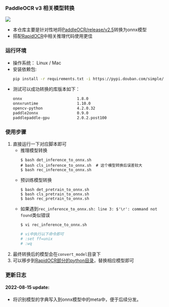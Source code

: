 ### PaddleOCR v3 相关模型转换
<p align="left">
    <a href="https://aistudio.baidu.com/aistudio/projectdetail/3974957?_=1652277622041&shared=1"><img src="https://img.shields.io/badge/PP-Open in AI Studio-blue.svg"></a>
</p>

- 本仓库主要是针对性地将[PaddleOCR/release/v2.5](https://github.com/PaddlePaddle/PaddleOCR/blob/release/2.5/doc/doc_ch/models_list.md)转换为onnx模型
- 搭配[RapidOCR](https://github.com/RapidAI/RapidOCR)中相关推理代码使用更佳

### 运行环境
- 操作系统： Linux / Mac
- 安装依赖包:
    ```bash
    pip install -r requirements.txt -i https://pypi.douban.com/simple/
    ```
- 测试可以成功转换的库版本如下：
  ```txt
  onnx                        1.8.0
  onnxruntime                 1.10.0
  opencv-python               4.2.0.32
  paddle2onnx                 0.9.0
  paddlepaddle-gpu            2.0.2.post100
  ```

### 使用步骤
1. 直接运行一下对应脚本即可
    - 推理模型转换
        ```shell
        $ bash det_inference_to_onnx.sh
        # bash cls_inference_to_onnx.sh  # 这个模型转换后误差较大
        $ bash rec_inference_to_onnx.sh
        ```
    - 预训练模型转换
        ```shell
        $ bash det_pretrain_to_onnx.sh
        $ bash cls_pretrain_to_onnx.sh
        $ bash rec_pretrain_to_onnx.sh
        ```
    - 如果遇到`rec_inference_to_onnx.sh: line 3: $'\r': command not found`类似错误
        ```bash
        $ vi rec_inference_to_onnx.sh

        # vi中执行以下命令即可
        # :set ff=unix
        # :wq
        ```
2. 最终转换后的模型会在`convert_model`目录下
3. 可以移步到[RapidOCR部分的python目录](https://github.com/RapidAI/RapidOCR/tree/main/python/onnxruntime_infer)，替换相应模型即可

### 更新日志
#### 2022-08-15 update:
- 将识别模型的字典写入到onnx模型中的meta中，便于后续分发。
